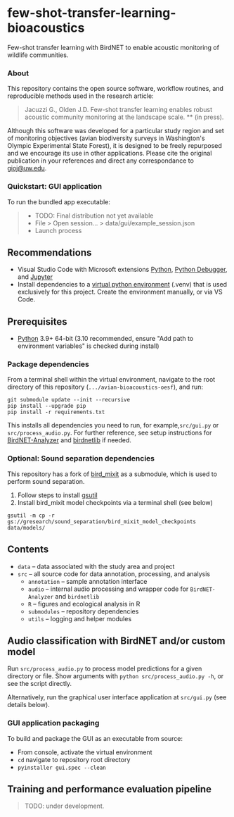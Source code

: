 # few-shot-transfer-learning-bioacoustics
Few-shot transfer learning with BirdNET to enable acoustic monitoring of wildlife communities.

### About

This repository contains the open source software, workflow routines, and reproducible methods used in the research article:

> Jacuzzi G., Olden J.D. Few-shot transfer learning enables robust acoustic community monitoring at the landscape scale. ** (in press).

Although this software was developed for a particular study region and set of monitoring objectives (avian biodiversity surveys in Washington's Olympic Experimental State Forest), it is designed to be freely repurposed and we encourage its use in other applications. Please cite the original publication in your references and direct any correspondance to gioj@uw.edu.

### Quickstart: GUI application

To run the bundled app executable:
> - TODO: Final distribution not yet available
> - File > Open session... > data/gui/example_session.json
> - Launch process

## Recommendations
- Visual Studio Code with Microsoft extensions [Python](https://marketplace.visualstudio.com/items?itemName=ms-python.python), [Python Debugger](https://marketplace.visualstudio.com/items?itemName=ms-python.debugpy), and [Jupyter](https://marketplace.visualstudio.com/items?itemName=ms-toolsai.jupyter)
- Install dependencies to a [virtual python environment](https://packaging.python.org/en/latest/guides/installing-using-pip-and-virtual-environments/) (.venv) that is used exclusively for this project. Create the environment manually, or via VS Code.

## Prerequisites
- [Python](https://www.python.org/downloads/) 3.9+ 64-bit (3.10 recommended, ensure "Add path to environment variables" is checked during install)

### Package dependencies
From a terminal shell within the virtual environment, navigate to the root directory of this repository (`.../avian-bioacoustics-oesf`), and run:

```
git submodule update --init --recursive
pip install --upgrade pip
pip install -r requirements.txt
```

This installs all dependencies you need to run, for example,`src/gui.py` or `src/process_audio.py`. For further reference, see setup instructions for [BirdNET-Analyzer](https://github.com/kahst/BirdNET-Analyzer) and [birdnetlib](https://github.com/joeweiss/birdnetlib) if needed.

### Optional: Sound separation dependencies

This repository has a fork of [bird_mixit](https://github.com/google-research/sound-separation/tree/master/models/bird_mixit) as a submodule, which is used to perform sound separation.
1. Follow steps to install [gsutil](https://cloud.google.com/storage/docs/gsutil_install)
1. Install bird_mixit model checkpoints via a terminal shell (see below)

```
gsutil -m cp -r gs://gresearch/sound_separation/bird_mixit_model_checkpoints data/models/
```

## Contents
- `data` – data associated with the study area and project
- `src` – all source code for data annotation, processing, and analysis
    - `annotation` – sample annotation interface
    - `audio` – internal audio processing and wrapper code for `BirdNET-Analyzer` and `birdnetlib`
    - `R` – figures and ecological analysis in R
    - `submodules` – repository dependencies
    - `utils` – logging and helper modules

## Audio classification with BirdNET and/or custom model
Run `src/process_audio.py` to process model predictions for a given directory or file. Show arguments with `python src/process_audio.py -h`, or see the script directly.

Alternatively, run the graphical user interface application at `src/gui.py` (see details below).

### GUI application packaging
To build and package the GUI as an executable from source:
- From console, activate the virtual environment
- `cd` navigate to repository root directory
- `pyinstaller gui.spec --clean`

## Training and performance evaluation pipeline
> TODO: under development.

